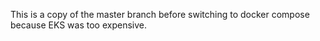 This is a copy of the master branch before switching to docker compose because EKS was too expensive.